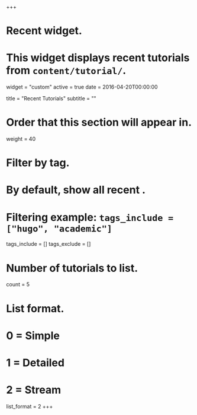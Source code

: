 +++
# Recent  widget.
# This widget displays recent tutorials from `content/tutorial/`.
widget = "custom"
active = true
date = 2016-04-20T00:00:00

title = "Recent Tutorials"
subtitle = ""

# Order that this section will appear in.
weight = 40

# Filter  by tag.
#  By default, show all recent .
#  Filtering example: `tags_include = ["hugo", "academic"]`
tags_include = []
tags_exclude = []

# Number of tutorials to list.
count = 5

# List format.
#   0 = Simple
#   1 = Detailed
#   2 = Stream
list_format = 2
+++

